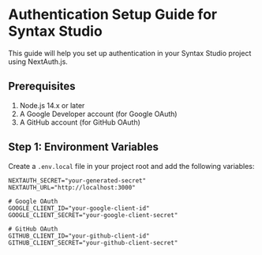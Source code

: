 # Authentication Setup Guide for Syntax Studio

This guide will help you set up authentication in your Syntax Studio project using NextAuth.js.

## Prerequisites

1. Node.js 14.x or later
2. A Google Developer account (for Google OAuth)
3. A GitHub account (for GitHub OAuth)

## Step 1: Environment Variables

Create a `.env.local` file in your project root and add the following variables:

```env
NEXTAUTH_SECRET="your-generated-secret"
NEXTAUTH_URL="http://localhost:3000"

# Google OAuth
GOOGLE_CLIENT_ID="your-google-client-id"
GOOGLE_CLIENT_SECRET="your-google-client-secret"

# GitHub OAuth
GITHUB_CLIENT_ID="your-github-client-id"
GITHUB_CLIENT_SECRET="your-github-client-secret"


